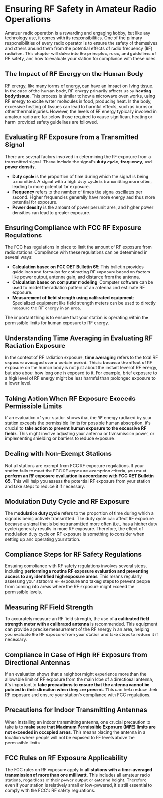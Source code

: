 # Ensuring RF Safety in Amateur Radio Operations

Amateur radio operation is a rewarding and engaging hobby, but like any technology use, it comes with its responsibilities. One of the primary responsibilities of every radio operator is to ensure the safety of themselves and others around them from the potential effects of radio frequency (RF) radiation. This chapter will delve into the principles, rules, and guidelines of RF safety, and how to evaluate your station for compliance with these rules.

## The Impact of RF Energy on the Human Body

RF energy, like many forms of energy, can have an impact on living tissue. In the case of the human body, RF energy primarily affects us by **heating body tissue**. This process is similar to how a microwave oven works, using RF energy to excite water molecules in food, producing heat. In the body, excessive heating of tissues can lead to harmful effects, such as burns or other thermal injuries. However, the levels of RF energy typically involved in amateur radio are far below those required to cause significant heating or harm, provided safety guidelines are followed.

## Evaluating RF Exposure from a Transmitted Signal

There are several factors involved in determining the RF exposure from a transmitted signal. These include the signal's **duty cycle**, **frequency**, and **power density**. 

- **Duty cycle** is the proportion of time during which the signal is being transmitted. A signal with a high duty cycle is transmitting more often, leading to more potential for exposure. 
- **Frequency** refers to the number of times the signal oscillates per second. Higher frequencies generally have more energy and thus more potential for exposure. 
- **Power density** is the amount of power per unit area, and higher power densities can lead to greater exposure.

## Ensuring Compliance with FCC RF Exposure Regulations

The FCC has regulations in place to limit the amount of RF exposure from radio stations. Compliance with these regulations can be determined in several ways:

- **Calculation based on FCC OET Bulletin 65**: This bulletin provides guidelines and formulas for estimating RF exposure based on factors like power output, antenna gain, and distance from the antenna.
- **Calculation based on computer modeling**: Computer software can be used to model the radiation pattern of an antenna and estimate RF exposure.
- **Measurement of field strength using calibrated equipment**: Specialized equipment like field strength meters can be used to directly measure the RF energy in an area.

The important thing is to ensure that your station is operating within the permissible limits for human exposure to RF energy.

## Understanding Time Averaging in Evaluating RF Radiation Exposure

In the context of RF radiation exposure, **time averaging** refers to the total RF exposure averaged over a certain period. This is because the effect of RF exposure on the human body is not just about the instant level of RF energy, but also about how long one is exposed to it. For example, brief exposure to a high level of RF energy might be less harmful than prolonged exposure to a lower level.

## Taking Action When RF Exposure Exceeds Permissible Limits

If an evaluation of your station shows that the RF energy radiated by your station exceeds the permissible limits for possible human absorption, it's crucial to **take action to prevent human exposure to the excessive RF fields**. This might involve adjusting your antenna or transmission power, or implementing shielding or barriers to reduce exposure.

## Dealing with Non-Exempt Stations

Not all stations are exempt from FCC RF exposure regulations. If your station fails to meet the FCC RF exposure exemption criteria, you must **perform an RF exposure evaluation in accordance with FCC OET Bulletin 65**. This will help you assess the potential RF exposure from your station and take steps to reduce it if necessary.

## Modulation Duty Cycle and RF Exposure

The **modulation duty cycle** refers to the proportion of time during which a signal is being actively transmitted. The duty cycle can affect RF exposure because a signal that is being transmitted more often (i.e., has a higher duty cycle) generally results in more RF exposure. Therefore, the effect of modulation duty cycle on RF exposure is something to consider when setting up and operating your station.

## Compliance Steps for RF Safety Regulations

Ensuring compliance with RF safety regulations involves several steps, including **performing a routine RF exposure evaluation and preventing access to any identified high exposure areas**. This means regularly assessing your station's RF exposure and taking steps to prevent people from coming into areas where the RF exposure might exceed the permissible levels.

## Measuring RF Field Strength

To accurately measure an RF field strength, the use of **a calibrated field strength meter with a calibrated antenna** is recommended. This equipment can provide a precise measurement of the RF energy in an area, helping you evaluate the RF exposure from your station and take steps to reduce it if necessary.

## Compliance in Case of High RF Exposure from Directional Antennas

If an evaluation shows that a neighbor might experience more than the allowable limit of RF exposure from the main lobe of a directional antenna, it's important to **take precautions to ensure that the antenna cannot be pointed in their direction when they are present**. This can help reduce their RF exposure and ensure your station's compliance with FCC regulations.

## Precautions for Indoor Transmitting Antennas

When installing an indoor transmitting antenna, one crucial precaution to take is to **make sure that Maximum Permissible Exposure (MPE) limits are not exceeded in occupied areas**. This means placing the antenna in a location where people will not be exposed to RF levels above the permissible limits.

## FCC Rules on RF Exposure Applicability

The FCC rules on RF exposure apply to **all stations with a time-averaged transmission of more than one milliwatt**. This includes all amateur radio stations, regardless of their power output or antenna height. Therefore, even if your station is relatively small or low-powered, it's still essential to comply with the FCC's RF safety regulations.